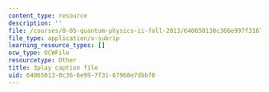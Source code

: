 ```yaml
---
content_type: resource
description: ''
file: /courses/8-05-quantum-physics-ii-fall-2013/640650130c366e997f3167968e7dbbf0_LYXIUtVzPAM.srt
file_type: application/x-subrip
learning_resource_types: []
ocw_type: OCWFile
resourcetype: Other
title: 3play caption file
uid: 64065013-0c36-6e99-7f31-67968e7dbbf0
---
```

